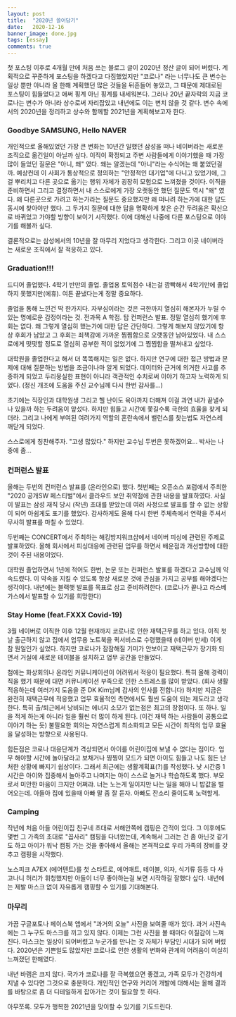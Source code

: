 ```yaml
---
layout: post
title:  "2020년 쓸어담기"
date:   2020-12-16
banner_image: done.jpg
tags: [essay]
comments: true
---
```


첫 포스팅 이후로 4개월 만에 처음 쓰는 블로그 글이 2020년 정산 글이 되어 버렸다. 계획적으로 꾸준하게 포스팅을 하겠다고 다짐했었지만 "코로나" 라는 너무나도 큰 변수는 일상 뿐만 아니라 올 한해 계획했던 많은 것들을 뒤흔들어 놓았고, 그 때문에 제대로된 포스팅이 힘들었다고 애써 핑계 아닌 핑계를 내세워본다. 그러나 20년 끝자락의 지금 코로나는 변수가 아니라 상수로써 자리잡았고 내년에도 이는 변치 않을 것 같다. 변수 속에서의 2020년을 정리하고 상수와 함께할 2021년을 계획해보고자 한다.

<!--more-->


### Goodbye SAMSUNG, Hello NAVER

개인적으로 올해있었던 가장 큰 변화는 10년간 일했던 삼성을 떠나 네이버라는 새로운 조직으로 옮긴일이 아닐까 싶다. 이직이 확정되고 주변 사람들에게 이야기했을 때 가장 많이 들었던 질문은 "아니, 왜" 였다. 왜는 알겠는데 "아니"라는 수식어는 왜 붙었던걸까. 예상컨데 이 사회가 통상적으로 정의하는 "안정적인 대기업"에 다니고 있었기에, 그걸 뿌리치고 다른 곳으로 옮기는 행위 자체가 굉장히 모험으로 느껴졌을 것이다. 이직을 준비하면서 그리고 결정하면서 내 스스로에게 가장 오랫동안 했던 질문도 역시 "왜" 였다. 왜 다른곳으로 가려고 하는가라는 질문도 중요했지만 왜 떠나려 하는가에 대한 답도 동시에 찾아야만 했다. 그 두가지 질문에 대한 답을 명확하게 찾은 순간 두려움은 확신으로 바뀌었고 가야할 방향이 보이기 시작했다. 이에 대해선 나중에 다른 포스팅으로 이야기를 해볼까 싶다.

결론적으로는 삼성에서의 10년을 잘 마무리 지었다고 생각한다. 그리고 이곳 네이버라는 새로운 조직에서 잘 적응하고 있다. 


### Graduation!!!

드디어 졸업했다. 4학기 반만의 졸업. 졸업용 토익점수 내는걸 깜빡해서 4학기만에 졸업하지 못했지만(에휴). 여튼 끝냈다는게 정말 중요하다.

졸업을 통해 느낀건 딱 한가지다. 자부심이라는 것은 극한까지 열심히 해본자가 누릴 수 있는 명예로운 감정이라는 것.
전과목 A 학점. 탑 컨퍼런스 발표. 정말 열심히 했기에 후회는 없다. 왜 그렇게 열심히 했는가에 대한 답은 간단하다. 그렇게 해보지 않았기에 항상 후회가 남았고 그 후회는 죄책감에 가까운 찜찜함으로 오랫동안 남아있었다. 내 스스로에게 떳떳할 정도로 열심히 공부한 적이 없었기에 그 찜찜함을 떨쳐내고 싶었다.

대학원을 졸업한다고 해서 더 똑똑해지는 일은 없다. 하지만 연구에 대한 접근 방법과 문제에 대해 질문하는 방법을 조금이나마 알게 되었다. 데이터와 근거에 의거한 사고를 추종하게 되었고 두리뭉실한 표현이 아니라 객관적인 수치로써 이야기 하고자 노력하게 되었다. (정신 개조에 도움을 주신 교수님께 다시 한번 감사를...)

초기에는 직장인과 대학원생 그리고 헬 난이도 육아까지 더해져 이걸 과연 내가 끝낼수나 있을까 하는 두려움이 앞섰다. 하지만 힘들고 시간에 쫓길수록 극한의 효율을 찾게 되더라. 그리고 나에게 부여된 여려가지 역할의 혼란속에서 밸런스를 찾는법도 자연스레 깨닫게 되었다. 

스스로에게 칭찬해주자. "고생 많았다."
하지만 교수님 두번은 못하겠어요... 박사는 나중에 좀...

### 컨퍼런스 발표

올해는 두번의 컨퍼런스 발표를 (온라인으로) 했다. 첫번째는 오픈소스 포럼에서 주최한 "2020 공개SW 페스티벌"에서 클라우드 보안 취약점에 관한 내용을 발표하였다. 사실 이 발표는 삼성 재직 당시 (작년) 초대를 받았는데 여러 사정으로 발표를 할 수 없는 상황이 되어 아쉽게도 포기를 했었다. 감사하게도 올해 다시 한번 주체측에서 연락을 주셔서 무사히 발표를 마칠 수 있었다.

두번째는 CONCERT에서 주최하는 해킹방지워크샵에서 네이버 피싱에 관련된 주제로 발표하였다. 올해 회사에서 피싱대응에 관련된 업무를 하면서 배운점과 개선방향에 대한 것이 주된 내용이었다. 

대학원 졸업하면서 1년에 적어도 한번, 논문 또는 컨퍼런스 발표를 하겠다고 교수님께 약속드렸다. 이 약속을 지킬 수 있도록 항상 새로운 것에 관심을 가지고 공부를 해야겠다는 생각이다. 내년에는 블랙햇 발표를 목표로 삼고 준비하려한다. (코로나가 끝나고 라스베가스에서 발표할 수 있기를 희망한다)


### Stay Home (feat.FXXX Covid-19)

3월 네이버로 이직한 이후 12월 현재까지 코로나로 인한 재택근무를 하고 있다. 이직 첫날 출근하지 않고 집에서 업무용 노트북을 퀵서비스로 수령했을때 (네이버 만세) 이게 참 뭔일인가 싶었다. 하지만 코로나가 잠잠해질 기미가 안보이고 재택근무가 장기화 되면서 거실에 새로운 테이블을 설치하고 업무 공간을 만들었다. 

첨에는 화상회의나 온라인 커뮤니케이션이 어려워서 적응이 필요했다. 특히 올해 경력이직을 했기 때문에 대면 커뮤니케이션 부족으로 인한 스트레스를 많이 받았다. (회사 생활 적응하는데 여러가지 도움을 준 DK Kim님께 감사의 인사를 전합니다) 하지만 지금은 완전히 재택근무에 적응했고 업무 효율적인 측면에서도 훨씬 도움이 되는 제도라고 생각한다. 특히 출/퇴근에서 낭비되는 에너지 소모가 없는점은 최고의 장점이다. 또 하나. 일을 적게 하는게 아니라 일을 훨씬 더 많이 하게 된다. (이건 재택 하는 사람들이 공통으로 이야기 하는 듯) 불필요한 회의는 자연스럽게 최소화되고 모든 시간이 최적의 업무 효율을 달성하는 방향으로 사용된다. 

힘든점은 코로나 대응단계가 격상되면서 아이를 어린이집에 보낼 수 없다는 점이다. 업무 해야할 시간에 놀아달라고 보채거나 찡찡이 모드가 되면 아이도 힘들고 나도 힘든 난처한 상황에 빠지기 쉽상이다. 그래서 최근에는 생활계획표(?)를 작성했다. 낮 시간중 1시간은 아이와 집중해서 놀아주고 나머지는 아이 스스로 놀거나 학습하도록 했다. 부모로서 미안한 마음이 크지만 어쩌랴. 너는 노는게 일이지만 나는 일을 해야 니 밥값을 벌어오는데. 아들아 집에 있을때 아빠 말 좀 잘 듣자. 아빠도 잔소리 줄이도록 노력할게.

### Camping

작년에 처음 아들 어린이집 친구네 초대로 서해안쪽에 캠핑은 간적이 있다. 그 이후에도 몇번 그 가족의 초대로 "꼽사리" 캠핑을 다녀왔는데, 계속해서 그러는 건 좀 아닌것 같기도 하고 아이가 워낙 캠핑 가는 것을 좋아해서 올해는 본격적으로 우리 가족의 장비를 갖추고 캠핑을 시작했다. 

노스피크 A7EX (에어텐트)를 첫 스타트로, 에어매트, 테이블, 의자, 식기류 등등 다 사고나니 허리가 휘청했지만 아들이 너무 좋아하는걸 보면 시작하길 잘했다 싶다. 내년에는 제발 마스크 없이 자유롭게 캠핑할 수 있기를 기대해본다.

### 마무리

가끔 구글포토나 페이스북 앱에서 "과거의 오늘" 사진을 보여줄 때가 있다. 과거 사진속에는 그 누구도 마스크를 끼고 있지 않다. 이제는 그런 사진을 볼 때마다 이질감이 느껴진다. 마스크는 일상이 되어버렸고 누군가를 만나는 것 자체가 부담인 시대가 되어 버렸다. 2020년은 기쁜일도 많았지만 코로나로 인한 생활의 변화와 관계의 어려움이 여실히 느껴졌던 한해였다.

내년 바램은 크지 않다. 국가가 코로나를 잘 극복했으면 좋겠고, 가족 모두가 건강하게 지낼 수 있다면 그것으로 충분하다. 개인적인 연구와 커리어 개발에 대해서는 올해 결과를 바탕으로 좀 더 디테일하게 잡아가는 것이 필요할 듯 하다.

아무쪼록. 모두가 행복한 2021년을 맞이할 수 있기를 기도드린다.